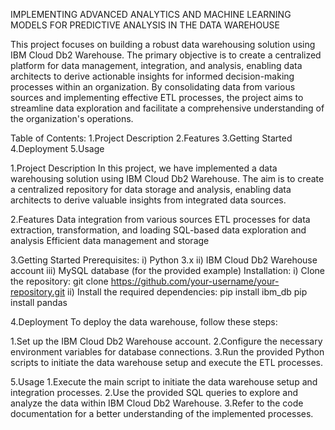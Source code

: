 IMPLEMENTING ADVANCED ANALYTICS AND MACHINE LEARNING MODELS FOR PREDICTIVE ANALYSIS IN THE DATA WAREHOUSE

This project focuses on building a robust data warehousing solution using IBM Cloud Db2 Warehouse. The primary objective is to create a centralized platform for data management, integration, and analysis, enabling data architects to derive actionable insights for informed decision-making processes within an organization. By consolidating data from various sources and implementing effective ETL processes, the project aims to streamline data exploration and facilitate a comprehensive understanding of the organization's operations.

Table of Contents:
1.Project Description
2.Features
3.Getting Started
4.Deployment
5.Usage


1.Project Description
In this project, we have implemented a data warehousing solution using IBM Cloud Db2 Warehouse. The aim is to create a centralized repository for data storage and analysis, enabling data architects to derive valuable insights from integrated data sources.


2.Features
Data integration from various sources
ETL processes for data extraction, transformation, and loading
SQL-based data exploration and analysis
Efficient data management and storage


3.Getting Started
   Prerequisites:
      i) Python 3.x
     ii) IBM Cloud Db2 Warehouse account
    iii) MySQL database (for the provided example)
  Installation:
      i) Clone the repository:
            git clone https://github.com/your-username/your-repository.git
    ii)  Install the required dependencies:
            pip install ibm_db
            pip install pandas



4.Deployment
To deploy the data warehouse, follow these steps:

1.Set up the IBM Cloud Db2 Warehouse account.
2.Configure the necessary environment variables for database connections.
3.Run the provided Python scripts to initiate the data warehouse setup and execute the ETL processes.


5.Usage
1.Execute the main script to initiate the data warehouse setup and integration processes.
2.Use the provided SQL queries to explore and analyze the data within IBM Cloud Db2 Warehouse.
3.Refer to the code documentation for a better understanding of the implemented processes.



